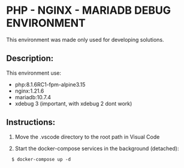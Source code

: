 # PHP - NGINX - MARIADB DEBUG ENVIRONMENT

This environment was made only used for developing solutions.
## Description: 
This environment use:
- php:8.1.6RC1-fpm-alpine3.15
- nginx:1.21.6
- mariadb:10.7.4
- xdebug 3 (important, with xdebug 2 dont work)

## Instructions: 
1. Move the .vscode directory to the root path in Visual Code

1. Start the docker-compose services in the background (detached):
  ```
    $ docker-compose up -d
  ```